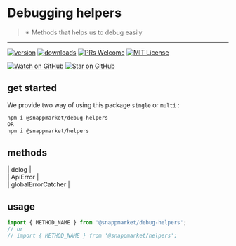 # Debugging helpers
> ✴ Methods that helps us to debug easily
----

[![version](https://img.shields.io/npm/v/@snappmarket/debug-helpers.svg?style=flat-square)](https://www.npmjs.com/package/@snappmarket/debug-helpers)
[![downloads](https://img.shields.io/npm/dm/@snappmarket/debug-helpers.svg?style=flat-square)](http://www.npmtrends.com/@snappmarket/debug-helpers)
[![PRs Welcome](https://img.shields.io/badge/PRs-welcome-brightgreen.svg?style=flat-square)](http://makeapullrequest.com)
[![MIT License](https://img.shields.io/npm/l/@snappmarket/debug-helpers.svg?style=flat-square)](https://github.com/snappmarket/react-hooks/tree/master/packages/useDidUpdateEffect/blob/master/LICENSE.md)

[![Watch on GitHub](https://img.shields.io/github/watchers/snappmarket/react-hooks.svg?style=social)](https://github.com/snappmarket/react-hooks/watchers)
[![Star on GitHub](https://img.shields.io/github/stars/snappmarket/react-hooks.svg?style=social)](https://github.com/snappmarket/react-hooks/stargazers)

## get started 
We provide two way of using this package `single` or `multi` :
```bash
npm i @snappmarket/debug-helpers
OR
npm i @snappmarket/helpers
```


## methods
| delog                                                 |  
| ApiError                                                 |  
| globalErrorCatcher                                                 |  

## usage 
```javascript
import { METHOD_NAME } from '@snappmarket/debug-helpers';
// or 
// import { METHOD_NAME } from '@snappmarket/helpers';
```
